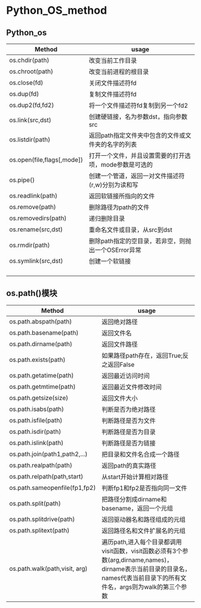 # Python_OS_method

## Python_os

| Method                     | usage                                                  |
| -------------------------- | ------------------------------------------------------ |
| os.chdir(path)             | 改变当前工作目录                                       |
| os.chroot(path)            | 改变当前进程的根目录                                   |
| os.close(fd)               | 关闭文件描述符fd                                       |
| os.dup(fd)                 | 复制文件描述符fd                                       |
| os.dup2(fd,fd2)            | 将一个文件描述符fd复制到另一个fd2                      |
| os.link(src,dst)           | 创建硬链接，名为参数dst，指向参数src                   |
| os.listdir(path)           | 返回path指定文件夹中包含的文件或文件夹的名字的列表     |
| os.open(file,flags[,mode]) | 打开一个文件，并且设置需要的打开选项，mode参数是可选的 |
| os.pipe()                  | 创建一个管道，返回一对文件描述符(r,w)分别为读和写      |
| os.readlink(path)          | 返回软链接所指向的文件                                 |
| os.remove(path)            | 删除路径为path的文件                                   |
| os.removedirs(path)        | 递归删除目录                                           |
| os.rename(src,dst)         | 重命名文件或目录，从src到dst                           |
| os.rmdir(path)             | 删除path指定的空目录，若非空，则抛出一个OSError异常    |
| os.symlink(src,dst)        | 创建一个软链接                                         |
|                            |                                                        |
|                            |                                                        |
|                            |                                                        |
|                            |                                                        |

## os.path()模块

| Method                        | usage                                                        |
| ----------------------------- | ------------------------------------------------------------ |
| os.path.abspath(path)         | 返回绝对路径                                                 |
| os.path.basename(path)        | 返回文件名                                                   |
| os.path.dirname(path)         | 返回文件路径                                                 |
| os.path.exists(path)          | 如果路径path存在，返回True;反之返回False                     |
| os.path.getatime(path)        | 返回最近访问时间                                             |
| os.path.getmtime(path)        | 返回最近文件修改时间                                         |
| os.path.getsize(size)         | 返回文件大小                                                 |
| os.path.isabs(path)           | 判断是否为绝对路径                                           |
| os.path.isfile(path)          | 判断路径是否为文件                                           |
| os.path.isdir(path)           | 判断路径是否为目录                                           |
| os.path.islink(path)          | 判断路径是否为链接                                           |
| os.path.join(path1,path2,...) | 把目录和文件名合成一个路径                                   |
| os.path.realpath(path)        | 返回path的真实路径                                           |
| os.path.relpath(path,start)   | 从start开始计算相对路径                                      |
| os.path.sameopenfile(fp1,fp2) | 判断fp1和fp2是否指向同一文件                                 |
| os.path.split(path)           | 把路径分割成dirname和basename，返回一个元组                  |
| os.path.splitdrive(path)      | 返回驱动器名和路径组成的元组                                 |
| os.path.splitext(path)        | 返回路径名和文件扩展名的元组                                 |
| os.path.walk(path,visit, arg) | 遍历path,进入每个目录都调用visit函数，visit函数必须有3个参数(arg,dirname,names)，dirname表示当前目录的目录名，names代表当前目录下的所有文件名，args则为walk的第三个参数 |

